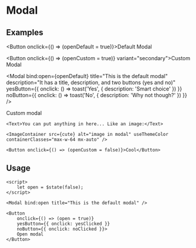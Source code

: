 <script>
	import Button from '$lib/components/base/button/Button.svelte';
	import Subheading from '$lib/components/base/heading/Subheading.svelte';
	import Modal from '$lib/components/base/modal/Modal.svelte';
	import Text from '$lib/components/base/text/Text.svelte';
	import { toast } from 'svelte-sonner';

	import cute from '$docs/assets/images/cute.jpg?as=run';
	import BlueskyLoginModal, {
		blueskyLoginModalState
	} from '$lib/components/base/modal/BlueskyLoginModal.svelte';
	import ImageContainer from '$lib/components/base/image-container/ImageContainer.svelte';

	let openDefault = $state(false);
	let openCustom = $state(false);
</script>

# Modal

## Examples

<Button onclick={() => (openDefault = true)}>Default Modal</Button>

<Button onclick={() => (openCustom = true)} variant="secondary">Custom Modal</Button>

<Modal
	bind:open={openDefault}
	title="This is the default modal"
	description="It has a title, description, and two buttons (yes and no)"
	yesButton={{ onclick: () => toast('Yes', { description: 'Smart choice' }) }}
	noButton={{ onclick: () => toast('No', { description: 'Why not though?' }) }}
/>

<Modal bind:open={openCustom} closeButton={false}>
	<Subheading>Custom modal</Subheading>

	<Text>You can put anything in here... Like an image:</Text>

	<ImageContainer src={cute} alt="image in modal" useThemeColor containerClasses="max-w-64 mx-auto" />

	<Button onclick={() => (openCustom = false)}>Cool</Button>
</Modal>


## Usage

```svelte
<script>
	let open = $state(false);
</script>

<Modal bind:open title="This is the default modal" />

<Button 
	onclick={() => (open = true)} 
	yesButton={{ onclick: yesClicked }} 
	noButton={{ onclick: noClicked }}>
	Open modal
</Button>
```

